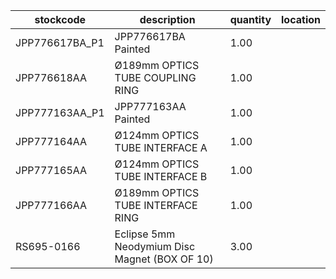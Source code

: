 |stockcode|description|quantity|location|
|---------|-----------|--------|--------|
|JPP776617BA_P1|JPP776617BA Painted|1.00||
|JPP776618AA|Ø189mm OPTICS TUBE COUPLING RING|1.00||
|JPP777163AA_P1|JPP777163AA Painted|1.00||
|JPP777164AA|Ø124mm OPTICS TUBE INTERFACE A|1.00||
|JPP777165AA|Ø124mm OPTICS TUBE INTERFACE B|1.00||
|JPP777166AA|Ø189mm OPTICS TUBE INTERFACE RING|1.00||
|RS695-0166|Eclipse 5mm Neodymium Disc Magnet (BOX OF 10)|3.00||
